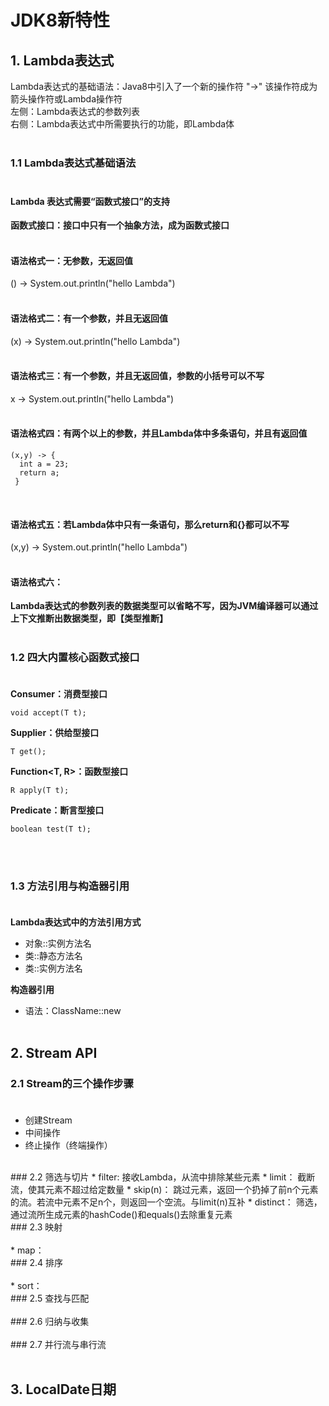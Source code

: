 JDK8新特性
====
## 1. Lambda表达式
<Tab>Lambda表达式的基础语法：Java8中引入了一个新的操作符 "->" 该操作符成为箭头操作符或Lambda操作符</Tab><br>
<Tab>左侧：Lambda表达式的参数列表</Tab><br>
<Tab>右侧：Lambda表达式中所需要执行的功能，即Lambda体</Tab><br><br>

### 1.1 Lambda表达式基础语法<br><br>
#### Lambda 表达式需要“函数式接口”的支持<br>
**函数式接口：接口中只有一个抽象方法，成为函数式接口**<br><br>

#### 语法格式一：无参数，无返回值<br>
<Tab>() -> System.out.println("hello Lambda")</Tab><br><br>

#### 语法格式二：有一个参数，并且无返回值<br>
<Tab>(x) -> System.out.println("hello Lambda")</Tab><br><br>

#### 语法格式三：有一个参数，并且无返回值，参数的小括号可以不写<br>
<Tab>x -> System.out.println("hello Lambda")</Tab><br><br>

#### 语法格式四：有两个以上的参数，并且Lambda体中多条语句，并且有返回值<br>
```
(x,y) -> {
  int a = 23;
  return a;
 }
```
<br>

#### 语法格式五：若Lambda体中只有一条语句，那么return和{}都可以不写<br>
<Tab>(x,y) -> System.out.println("hello Lambda")</Tab><br><br>

#### 语法格式六：<br>
**Lambda表达式的参数列表的数据类型可以省略不写，因为JVM编译器可以通过**<br>
**上下文推断出数据类型，即【类型推断】**<br><br>


### 1.2 四大内置核心函数式接口<br><br>
**Consumer<T>：消费型接口**
```
void accept(T t);
```
**Supplier<T>：供给型接口**
```
T get();
```
**Function<T, R>：函数型接口**
```
R apply(T t);
```
**Predicate<T>：断言型接口**
```
boolean test(T t);
```
<br><br>

### 1.3 方法引用与构造器引用<br><br>
**Lambda表达式中的方法引用方式**
* 对象::实例方法名
* 类::静态方法名
* 类::实例方法名

**构造器引用**<br>
* 语法：ClassName::new
<br><br>
## 2. Stream API
### 2.1 Stream的三个操作步骤<br><br>
* 创建Stream
* 中间操作
* 终止操作（终端操作）
<br>
### 2.2 筛选与切片
* filter: 接收Lambda，从流中排除某些元素
* limit： 截断流，使其元素不超过给定数量
* skip(n)： 跳过元素，返回一个扔掉了前n个元素的流。若流中元素不足n个，则返回一个空流。与limit(n)互补
* distinct： 筛选，通过流所生成元素的hashCode()和equals()去除重复元素
<br>
### 2.3 映射<br><br>
* map： 
<br>
### 2.4 排序<br><br>
* sort： 
<br>
### 2.5 查找与匹配<br><br>
### 2.6 归纳与收集<br><br>
### 2.7 并行流与串行流<br><br>


## 3. LocalDate日期
